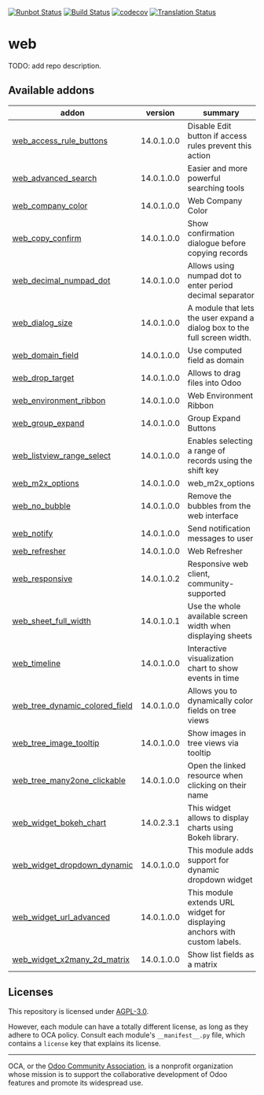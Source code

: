 [![Runbot Status](https://runbot.odoo-community.org/runbot/badge/flat/162/14.0.svg)](https://runbot.odoo-community.org/runbot/repo/github-com-oca-web-162)
[![Build Status](https://travis-ci.com/OCA/web.svg?branch=14.0)](https://travis-ci.com/OCA/web)
[![codecov](https://codecov.io/gh/OCA/web/branch/14.0/graph/badge.svg)](https://codecov.io/gh/OCA/web)
[![Translation Status](https://translation.odoo-community.org/widgets/web-14-0/-/svg-badge.svg)](https://translation.odoo-community.org/engage/web-14-0/?utm_source=widget)

<!-- /!\ do not modify above this line -->

# web

TODO: add repo description.

<!-- /!\ do not modify below this line -->

<!-- prettier-ignore-start -->

[//]: # (addons)

Available addons
----------------
addon | version | summary
--- | --- | ---
[web_access_rule_buttons](web_access_rule_buttons/) | 14.0.1.0.0 | Disable Edit button if access rules prevent this action
[web_advanced_search](web_advanced_search/) | 14.0.1.0.0 | Easier and more powerful searching tools
[web_company_color](web_company_color/) | 14.0.1.0.0 | Web Company Color
[web_copy_confirm](web_copy_confirm/) | 14.0.1.0.0 | Show confirmation dialogue before copying records
[web_decimal_numpad_dot](web_decimal_numpad_dot/) | 14.0.1.0.0 | Allows using numpad dot to enter period decimal separator
[web_dialog_size](web_dialog_size/) | 14.0.1.0.0 | A module that lets the user expand a dialog box to the full screen width.
[web_domain_field](web_domain_field/) | 14.0.1.0.0 | Use computed field as domain
[web_drop_target](web_drop_target/) | 14.0.1.0.0 | Allows to drag files into Odoo
[web_environment_ribbon](web_environment_ribbon/) | 14.0.1.0.0 | Web Environment Ribbon
[web_group_expand](web_group_expand/) | 14.0.1.0.0 | Group Expand Buttons
[web_listview_range_select](web_listview_range_select/) | 14.0.1.0.0 | Enables selecting a range of records using the shift key
[web_m2x_options](web_m2x_options/) | 14.0.1.0.0 | web_m2x_options
[web_no_bubble](web_no_bubble/) | 14.0.1.0.0 | Remove the bubbles from the web interface
[web_notify](web_notify/) | 14.0.1.0.0 | Send notification messages to user
[web_refresher](web_refresher/) | 14.0.1.0.0 | Web Refresher
[web_responsive](web_responsive/) | 14.0.1.0.2 | Responsive web client, community-supported
[web_sheet_full_width](web_sheet_full_width/) | 14.0.1.0.1 | Use the whole available screen width when displaying sheets
[web_timeline](web_timeline/) | 14.0.1.0.0 | Interactive visualization chart to show events in time
[web_tree_dynamic_colored_field](web_tree_dynamic_colored_field/) | 14.0.1.0.0 | Allows you to dynamically color fields on tree views
[web_tree_image_tooltip](web_tree_image_tooltip/) | 14.0.1.0.0 | Show images in tree views via tooltip
[web_tree_many2one_clickable](web_tree_many2one_clickable/) | 14.0.1.0.0 | Open the linked resource when clicking on their name
[web_widget_bokeh_chart](web_widget_bokeh_chart/) | 14.0.2.3.1 | This widget allows to display charts using Bokeh library.
[web_widget_dropdown_dynamic](web_widget_dropdown_dynamic/) | 14.0.1.0.0 | This module adds support for dynamic dropdown widget
[web_widget_url_advanced](web_widget_url_advanced/) | 14.0.1.0.0 | This module extends URL widget for displaying anchors with custom labels.
[web_widget_x2many_2d_matrix](web_widget_x2many_2d_matrix/) | 14.0.1.0.0 | Show list fields as a matrix

[//]: # (end addons)

<!-- prettier-ignore-end -->

## Licenses

This repository is licensed under [AGPL-3.0](LICENSE).

However, each module can have a totally different license, as long as they adhere to OCA
policy. Consult each module's `__manifest__.py` file, which contains a `license` key
that explains its license.

----

OCA, or the [Odoo Community Association](http://odoo-community.org/), is a nonprofit
organization whose mission is to support the collaborative development of Odoo features
and promote its widespread use.
